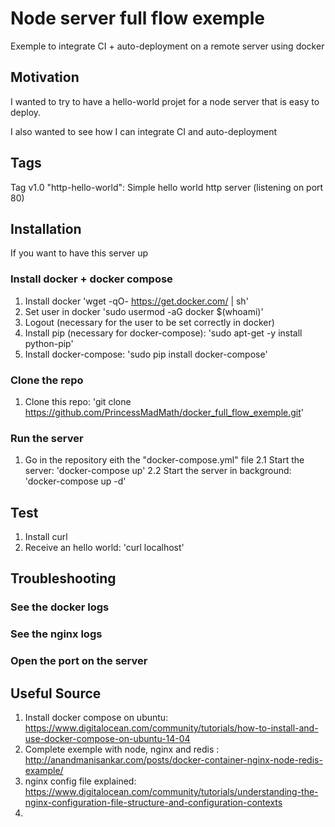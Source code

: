 # Node server full flow exemple 

Exemple to integrate CI + auto-deployment on a remote server using docker

## Motivation

I wanted to try to have a hello-world projet for a node server that is easy to deploy.

I also wanted to see how I can integrate CI and auto-deployment

## Tags

Tag v1.0 "http-hello-world": Simple hello world http server (listening on port 80)

## Installation

If you want to have this server up

### Install docker + docker compose

1. Install docker 'wget -qO- https://get.docker.com/ | sh'
2. Set user in docker 'sudo usermod -aG docker $(whoami)'
3. Logout (necessary for the user to be set correctly in docker)
4. Install pip (necessary for docker-compose): 'sudo apt-get -y install python-pip'
5. Install docker-compose: 'sudo pip install docker-compose'


### Clone the repo

1. Clone this repo: 'git clone  https://github.com/PrincessMadMath/docker_full_flow_exemple.git'


### Run the server

1. Go in the repository eith the "docker-compose.yml" file
2.1 Start the server: 'docker-compose up'
2.2 Start the server in background: 'docker-compose up -d'


## Test

1. Install curl
2. Receive an hello world: 'curl localhost'


## Troubleshooting

### See the docker logs
### See the nginx logs
### Open the port on the server



## Useful Source

1. Install docker compose on ubuntu: https://www.digitalocean.com/community/tutorials/how-to-install-and-use-docker-compose-on-ubuntu-14-04
2. Complete exemple with node, nginx and redis : http://anandmanisankar.com/posts/docker-container-nginx-node-redis-example/
3. nginx config file explained: https://www.digitalocean.com/community/tutorials/understanding-the-nginx-configuration-file-structure-and-configuration-contexts
3. 

